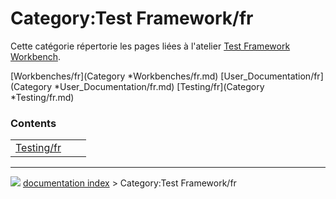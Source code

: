 # Category:Test Framework/fr
Cette catégorie répertorie les pages liées à l\'atelier [Test Framework Workbench](Testing/fr.md).

[Workbenches/fr](Category   *Workbenches/fr.md) [User\_Documentation/fr](Category   *User_Documentation/fr.md) [Testing/fr](Category   *Testing/fr.md)

### Contents

|     |     |     |
| --- | --- | --- |
| [Testing/fr](wiki/Testing/fr.md) |



---
![](images/Right_arrow.png) [documentation index](../README.md) > Category:Test Framework/fr
